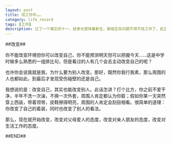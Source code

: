 ```yaml
---
layout: post
title: 找工作中……
category: life_record
tags: [工作]
description: 过了一个难忘的十一，结束也意味着新生，面临生存问题不得不找工作了，反正我这个人也闲不住。
---
```


##改变##

你不能改变环境但你可以改变自己，你不能预测明天但可以把握今天……这是中学时候多么熟悉的一组排比句，但是看过的人有几个会去主动改变自己的呢？

也许你会说我就是我，为什么要为别人改变。那好，既然你我行我素，那么周围的人也都如此，到最后才发现受伤碰壁的还是自己。

我想说的是：改变自己，其实也能改变别人。此话怎讲？打个比方，你之前不爱干净，半年不洗一次澡，不换一次外套，周围人肯定都认为你脏；假如你某一天突然穿上西装，带着领带，皮鞋擦得明亮，周围的人肯定会刮目相看。很简单的道理：你改变了自己的着装，同时也改变了别人的看法。

那么，现在就开始改变，改变对父母爱人的态度，改变对亲人朋友的态度，改变对生活工作的态度。

##END##
